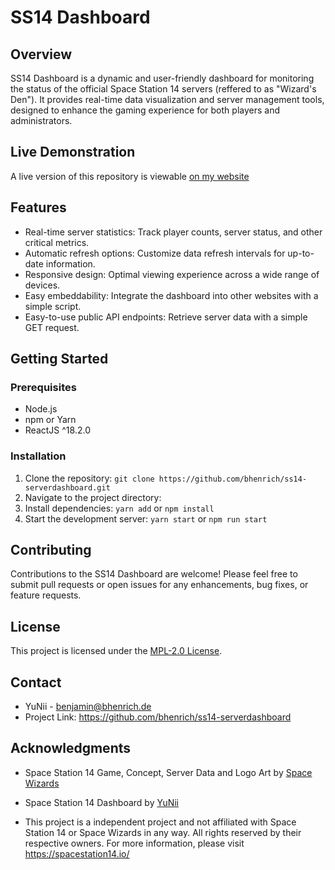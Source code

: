 # SS14 Dashboard

## Overview
SS14 Dashboard is a dynamic and user-friendly dashboard for monitoring the status of the official Space Station 14 servers (reffered to as "Wizard's Den"). It provides real-time data visualization and server management tools, designed to enhance the gaming experience for both players and administrators.

## Live Demonstration
A live version of this repository is viewable [on my website](https://yunii.net/ss14)

## Features
- Real-time server statistics: Track player counts, server status, and other critical metrics.
- Automatic refresh options: Customize data refresh intervals for up-to-date information.
- Responsive design: Optimal viewing experience across a wide range of devices.
- Easy embeddability: Integrate the dashboard into other websites with a simple script.
- Easy-to-use public API endpoints: Retrieve server data with a simple GET request.

## Getting Started

### Prerequisites
- Node.js
- npm or Yarn
- ReactJS ^18.2.0

### Installation
1. Clone the repository:
`git clone https://github.com/bhenrich/ss14-serverdashboard.git`
2. Navigate to the project directory:
3. Install dependencies:
`yarn add` or `npm install`
4. Start the development server:
`yarn start` or `npm run start`


## Contributing
Contributions to the SS14 Dashboard are welcome! Please feel free to submit pull requests or open issues for any enhancements, bug fixes, or feature requests.

## License
This project is licensed under the [MPL-2.0 License](LICENSE).

## Contact
- YuNii - benjamin@bhenrich.de
- Project Link: https://github.com/bhenrich/ss14-serverdashboard

## Acknowledgments
- Space Station 14 Game, Concept, Server Data and Logo Art by [Space Wizards](https://github.com/space-wizards)
- Space Station 14 Dashboard by [YuNii](https://github.com/bhenrich)

- This project is a independent project and not affiliated with Space Station 14 or Space Wizards in any way. All rights reserved by their respective owners. For more information, please visit https://spacestation14.io/
